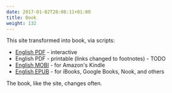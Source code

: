 ```yaml
---
date: 2017-01-02T20:08:11+01:00
title: Book
weight: 132
---
```


This site transformed into book, via scripts:

* [English PDF](https://book.trunkbaseddevelopment.com/trunk_based_development_book.pdf) - interactive 
* English PDF - printable (links changed to footnotes) - TODO 
* [English MOBI](https://book.trunkbaseddevelopment.com/trunk_based_development_book.mobi) - for Amazon's Kindle
* [English EPUB](https://book.trunkbaseddevelopment.com/trunk_based_development_book.epub) - for iBooks, Google Books, Nook, and others

The book, like the site, changes often. 


